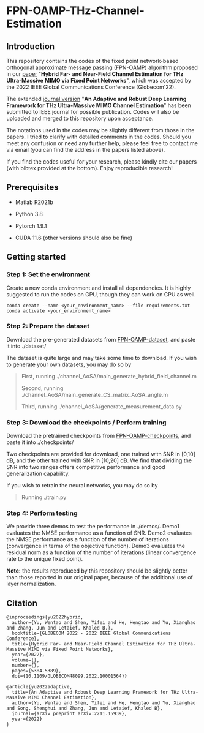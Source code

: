 # FPN-OAMP-THz-Channel-Estimation

## Introduction

This repository contains the codes of the fixed point network-based orthogonal approximate message passing (FPN-OAMP) algorithm proposed in our [paper](https://arxiv.org/pdf/2205.04944.pdf) "**Hybrid Far- and Near-Field Channel Estimation for THz Ultra-Massive MIMO via Fixed Point Networks**", which was accepted by the 2022 IEEE Global Communications Conference (Globecom'22). 

The extended [journal version](https://arxiv.org/pdf/2211.15939.pdf) "**An Adaptive and Robust Deep Learning Framework for THz Ultra-Massive MIMO Channel Estimation**" has been submitted to IEEE journal for possible publication. Codes will also be uploaded and merged to this repository upon acceptance. 

The notations used in the codes may be slightly different from those in the papers. I tried to clarify with detailed comments in the codes. Should you meet any confusion or need any further help, please feel free to contact me via email (you can find the address in the papers listed above). 

If you find the codes useful for your research, please kindly cite our papers (with bibtex provided at the bottom). Enjoy reproducible research! 

## Prerequisites

- Matlab R2021b

- Python 3.8

- Pytorch 1.9.1

- CUDA 11.6 (other versions should also be fine)

## Getting started

### Step 1: Set the environment

Create a new conda environment and install all dependencies. It is highly suggested to run the codes on GPU, though they can work on CPU as well. 

```
conda create --name <your_environment_name> --file requirements.txt
conda activate <your_environment_name>
```

### Step 2:  Prepare the dataset

Download the pre-generated datasets from [FPN-OAMP-dataset](https://hkustconnect-my.sharepoint.com/:f:/g/personal/wyuaq_connect_ust_hk/EnjI6Aev9I5CpNCLdDTvaXQBef3i_gkapkmc8SFBRWsJYw?e=1fwI7o), and paste it into ./dataset/

The dataset is quite large and may take some time to download. If you wish to generate your own datasets, you may do so by

> First, running ./channel_AoSA/main_generate_hybrid_field_channel.m
> 
> Second, running  ./channel_AoSA/main_generate_CS_matrix_AoSA_angle.m
> 
> Third, running ./channel_AoSA/generate_measurement_data.py

### Step 3: Download the checkpoints / Perform training

Download the pretrained checkpoints from [FPN-OAMP-checkpoints](https://hkustconnect-my.sharepoint.com/:f:/g/personal/wyuaq_connect_ust_hk/EnHPxyogdzRIvz4oQsLBU1EBjmuR9dFlzeTX2CjTw1Rbkw?e=hy61F9), and paste it into ./checkpoints/

Two checkpoints are provided for download, one trained with SNR in [0,10] dB, and the other trained with SNR in [10,20] dB. We find that dividing the SNR into two ranges offers competitive performance and good generalization capability. 

If you wish to retrain the neural networks, you may do so by

> Running ./train.py

### Step 4: Perform testing

We provide three demos to test the performance in ./demos/. Demo1 evaluates the NMSE performance as a function of SNR. Demo2 evaluates the NMSE performance as a function of the number of iterations (convergence in terms of the objective function). Demo3 evaluates the residual norm as a function of the number of iterations (linear convergence rate to the unique fixed point). 

**Note:** the results reproduced by this repository should be slightly better than those reported in our original paper, because of the additional use of layer normalization. 

## Citation


```
@inproceedings{yu2022hybrid,
  author={Yu, Wentao and Shen, Yifei and He, Hengtao and Yu, Xianghao and Zhang, Jun and Letaief, Khaled B.},
  booktitle={GLOBECOM 2022 - 2022 IEEE Global Communications Conference}, 
  title={Hybrid Far- and Near-Field Channel Estimation for THz Ultra-Massive MIMO via Fixed Point Networks}, 
  year={2022},
  volume={},
  number={},
  pages={5384-5389},
  doi={10.1109/GLOBECOM48099.2022.10001564}}

@article{yu2022adaptive,
  title={An Adaptive and Robust Deep Learning Framework for THz Ultra-Massive MIMO Channel Estimation},
  author={Yu, Wentao and Shen, Yifei and He, Hengtao and Yu, Xianghao and Song, Shenghui and Zhang, Jun and Letaief, Khaled B},
  journal={arXiv preprint arXiv:2211.15939},
  year={2022}
}
```
